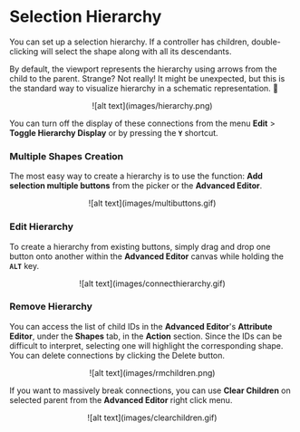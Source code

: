 # Selection Hierarchy


You can set up a selection hierarchy. If a controller has children, double-clicking will select the shape along with all its descendants.

By default, the viewport represents the hierarchy using arrows from the child to the parent. Strange? Not really! It might be unexpected, but this is the standard way to visualize hierarchy in a schematic representation. 🤷

<center>![alt text](images/hierarchy.png)</center>

You can turn off the display of these connections from the menu **Edit** > **Toggle Hierarchy Display** or by pressing the **`Y`** shortcut.

### Multiple Shapes Creation

The most easy way to create a hierarchy is to use the function: **Add selection multiple buttons** from the picker or the **Advanced Editor**.
<center>![alt text](images/multibuttons.gif)</center>


### Edit Hierarchy

To create a hierarchy from existing buttons, simply drag and drop one button onto another within the **Advanced Editor** canvas while holding the **`ALT`** key.
<center>![alt text](images/connecthierarchy.gif)</center>

### Remove Hierarchy

You can access the list of child IDs in the **Advanced Editor**'s **Attribute Editor**, under the **Shapes** tab, in the **Action** section.
Since the IDs can be difficult to interpret, selecting one will highlight the corresponding shape. You can delete connections by clicking the Delete button.

<center>![alt text](images/rmchildren.png)</center>

If you want to massively break connections, you can use **Clear Children** on selected parent from the **Advanced Editor** right click menu.

<center>![alt text](images/clearchildren.gif)</center>

